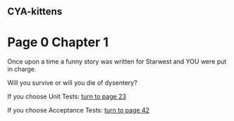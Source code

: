 ## CYA-kittens 
# Page 0 Chapter 1

Once upon a time a funny story was written for Starwest and YOU were put in charge. 

Will you survive or will you die of dysentery?


If you choose Unit Tests: [turn to page 23](../page-23/README.md)

If you choose Acceptance Tests: [turn to page 42](../page-42/README.md)
